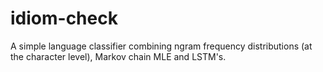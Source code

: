 # idiom-check
A simple language classifier combining ngram frequency distributions (at the character level), Markov chain MLE and LSTM's.
